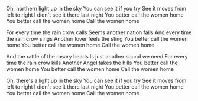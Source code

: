 Oh, northern light up in the sky
You can see it if you try
See it moves from left to right
I didn't see it there last night
You better call the women home
You better call the women home
Call the women home

For every time the rain crow calls
Seems another nation falls
And every time the rain crow sings
Another lover feels the sting
You better call the women home
You better call the women home
Call the women home

And the rattle of the rosary beads
Is just another sound we need
For every time the rain crow kills
Another Angel takes the hills
You better call the women home
You better call the women home
Call the women home

Oh, there's a light up in the sky
You can see it if you try
See it moves from left to right
I didn't see it there last night
You better call the women home
You better call the women home
Call the women home
